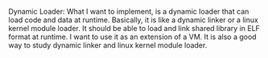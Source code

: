 Dynamic Loader:
What I want to implement, is a dynamic loader that can load code and data at runtime. Basically, it is like a dynamic linker or a linux kernel module loader.
It should be able to load and link shared library in ELF format at runtime.
I want to use it as an extension of a VM. It is also a good way to study dynamic
linker and linux kernel module loader.